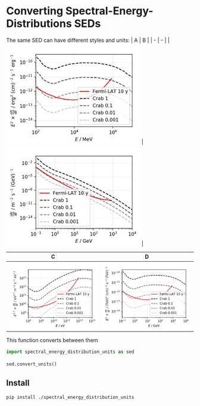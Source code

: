 # Converting Spectral-Energy-Distributions SEDs

The same SED can have different styles and units:
| A | B |
| - | - |
| <img src="readme/sed_fermi_style.jpg" width="360"> | <img src="readme/sed_my_style.jpg" width="360"> |

| C | D |
| - | - |
| <img src="readme/sed_cosmic_ray_style.jpg" width="360"> | <img src="readme/sed_crab_style.jpg" width="360"> |


This function converts between them
```python
import spectral_energy_distribution_units as sed

sed.convert_units()
```

## Install
```
pip install ./spectral_energy_distribution_units
```
